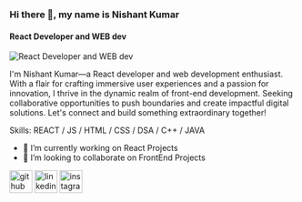 ### Hi there 👋, my name is Nishant Kumar
#### React Developer and WEB dev
![React Developer and WEB dev](<img width="1834" alt="Make your README" src="https://github.com/nishant4713/nishant4713/assets/108873242/0189e308-6488-422b-82cc-945d0508511f">)

 I'm Nishant Kumar—a React developer and web development enthusiast. With a flair for crafting immersive user experiences and a passion for innovation, I thrive in the dynamic realm of front-end development. Seeking collaborative opportunities to push boundaries and create impactful digital solutions. Let's connect and build something extraordinary together!

Skills:  REACT / JS / HTML / CSS / DSA / C++ / JAVA

- 🔭 I’m currently working on React Projects 
- 👯 I’m looking to collaborate on FrontEnd Projects 


[<img src='https://cdn.jsdelivr.net/npm/simple-icons@3.0.1/icons/github.svg' alt='github' height='40'>](https://github.com/nishant4713)  [<img src='https://cdn.jsdelivr.net/npm/simple-icons@3.0.1/icons/linkedin.svg' alt='linkedin' height='40'>](https://www.linkedin.com/in/nishantkumar4713/)  [<img src='https://cdn.jsdelivr.net/npm/simple-icons@3.0.1/icons/instagram.svg' alt='instagram' height='40'>](https://www.instagram.com/nishantdhiman__/)  

